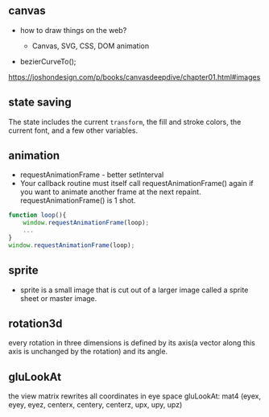 ## canvas
- how to draw things on the web?
    -  Canvas, SVG, CSS, DOM animation

- bezierCurveTo();


https://joshondesign.com/p/books/canvasdeepdive/chapter01.html#images

## state saving
The state includes the current `transform`, the fill and stroke colors, the current font, and a few other variables. 

## animation
- requestAnimationFrame - better setInterval
- Your callback routine must itself call requestAnimationFrame() again if you want to animate another frame at the next repaint. requestAnimationFrame() is 1 shot.
```javascript
function loop(){
    window.requestAnimationFrame(loop);
    ...
}
window.requestAnimationFrame(loop);

```

## sprite
- sprite is a small image that is cut out of a larger image called a sprite sheet or master image.


## rotation3d
every rotation in three dimensions is defined by its axis(a vector along this axis is unchanged by the rotation) and its angle.

## gluLookAt
the view matrix rewrites all coordinates in eye space
gluLookAt: mat4 (eyex, eyey, eyez, centerx, centery, centerz, upx, upy, upz)